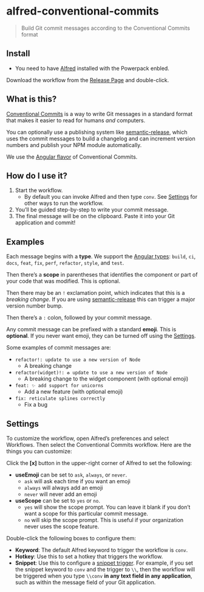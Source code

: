 # alfred-conventional-commits

> Build Git commit messages according to the Conventional Commits format

## Install

-   You need to have [Alfred](https://www.alfredapp.com) installed with the Powerpack enbled.

Download the workflow from the [Release Page](https://github.com/natesilva/alfred-conventional-commits/releases) and double-click.

## What is this?

[Conventional Commits](https://www.conventionalcommits.org/en/v1.0.0/) is a way to write Git messages in a standard format that makes it easier to read for humans _and_ computers.

You can optionally use a publishing system like [semantic-release](https://semantic-release.gitbook.io/semantic-release/), which uses the commit messages to build a changelog and can increment version numbers and publish your NPM module automatically.

We use the [Angular flavor](https://github.com/angular/angular/blob/22b96b9/CONTRIBUTING.md#type) of Conventional Commits.

## How do I use it?

1. Start the workflow.
    - By default you can invoke Alfred and then type `conv`. See [Settings](#settings) for other ways to run the workflow.
2. You’ll be guided step-by-step to write your commit message.
3. The final message will be on the clipboard. Paste it into your Git application and commit!

## Examples

Each message begins with a **type**. We support the [Angular types](https://github.com/angular/angular/blob/22b96b9/CONTRIBUTING.md#type): `build`, `ci`, `docs`, `feat`, `fix`, `perf`, `refactor`, `style`, and `test`.

Then there’s a **scope** in parentheses that identifies the component or part of your code that was modified. This is optional.

Then there may be an `!` exclamation point, which indicates that this is a _breaking change_. If you are using [semantic-release](https://semantic-release.gitbook.io/semantic-release/) this can trigger a major version number bump.

Then there’s a `:` colon, followed by your commit message.

Any commit message can be prefixed with a standard **emoji**. This is **optional**. If you never want emoji, they can be turned off using the [Settings](#settings).

Some examples of commit messages are:

-   `refactor!: update to use a new version of Node`
    -   A breaking change
-   `refactor(widget)!: ♻️ update to use a new version of Node`
    -   A breaking change to the widget component (with optional emoji)
-   `feat: ✨ add support for unicorns`
    -   Add a new feature (with optional emoji)
-   `fix: reticulate splines correctly`
    -   Fix a bug

## Settings

To customize the workflow, open Alfred’s preferences and select Workflows. Then select the Conventional Commits workflow. Here are the things you can customize:

Click the **[x]** button in the upper-right corner of Alfred to set the following:

-   **useEmoji** can be set to `ask`, `always`, or `never`.
    -   `ask` will ask each time if you want an emoji
    -   `always` will always add an emoji
    -   `never` will never add an emoji
-   **useScope** can be set to `yes` or `no`.
    -   `yes` will show the scope prompt. You can leave it blank if you don’t want a scope for this particular commit message.
    -   `no` will skip the scope prompt. This is useful if your organization never uses the scope feature.

Double-click the following boxes to configure them:

-   **Keyword**: The default Alfred keyword to trigger the workflow is `conv`.
-   **Hotkey**: Use this to set a hotkey that triggers the workflow.
-   **Snippet**: Use this to configure a [snippet trigger](https://www.alfredapp.com/help/workflows/triggers/snippet/). For example, if you set the snippet keyword to `conv` and the trigger to `\\`, then the workflow will be triggered when you type `\\conv` **in any text field in any application**, such as within the message field of your Git application.
